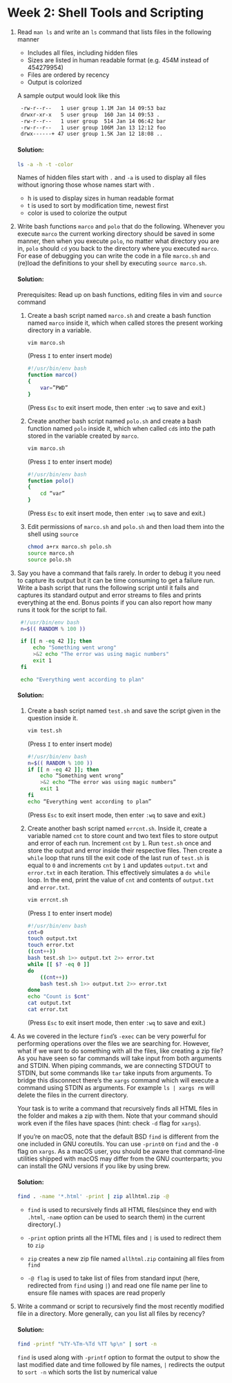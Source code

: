 # Week 2: Shell Tools and Scripting

1. Read `man ls` and write an `ls` command that lists files in the following manner
   * Includes all files, including hidden files
   * Sizes are listed in human readable format (e.g. 454M instead of 454279954)
   * Files are ordered by recency
   * Output is colorized

   A sample output would look like this
   ```bash
    -rw-r--r--   1 user group 1.1M Jan 14 09:53 baz
    drwxr-xr-x   5 user group  160 Jan 14 09:53 .
    -rw-r--r--   1 user group  514 Jan 14 06:42 bar
    -rw-r--r--   1 user group 106M Jan 13 12:12 foo
    drwx------+ 47 user group 1.5K Jan 12 18:08 ..
   ```
    #### **Solution:**
    
    ```bash
    ls -a -h -t -color
    ```
    
    Names of hidden files start with `.` and `-a` is used to display all files without ignoring those whose names
    start with .
    - h is used to display sizes in human readable format
    - t is used to sort by modification time, newest first
    - color is used to colorize the output
2. Write bash functions `marco` and `polo` that do the following. Whenever you execute `marco` the current working directory should be saved in some manner, then when you execute `polo`, no matter what directory you are in, `polo` should `cd` you back to the directory where you executed `marco`. For ease of debugging you can write the code in a file `marco.sh` and (re)load the definitions to your shell by executing `source marco.sh`.
   #### **Solution:**
   Prerequisites: Read up on bash functions, editing files in vim and `source` command
   1. Create a bash script named `marco.sh` and create a bash function named `marco` inside it, which when called stores the present working directory in a variable.

        ```bash
        vim marco.sh
        ```
        (Press `I` to enter insert mode)
        ```bash
        #!/usr/bin/env bash
        function marco()
        {
            var=”PWD”
        }
        ```
        (Press `Esc` to exit insert mode, then enter `:wq` to save and exit.)

   2. Create another bash script named `polo.sh` and create a bash function named `polo` inside it,
   which when called `cd`s into the path stored in the variable created by `marco`.
   
        ```bash
        vim marco.sh
        ```

        (Press `I` to enter insert mode)

        ```bash   
        #!/usr/bin/env bash
        function polo()
        {
            cd “var”
        }
        ```
        (Press `Esc` to exit insert mode, then enter `:wq` to save and exit.)

   1. Edit permissions of `marco.sh` and `polo.sh` and then load them into the shell using `source`
        ```bash
        chmod a+rx marco.sh polo.sh
        source marco.sh
        source polo.sh
        ```
3. Say you have a command that fails rarely. In order to debug it you need to capture its output but it can be time consuming to get a failure run. Write a bash script that runs the following script until it fails and captures its standard output and error streams to files and prints everything at the end. Bonus points if you can also report how many runs it took for the script to fail.
   ```bash
    #!/usr/bin/env bash
    n=$(( RANDOM % 100 ))

    if [[ n -eq 42 ]]; then
        echo "Something went wrong"
        >&2 echo "The error was using magic numbers"
        exit 1
    fi

    echo "Everything went according to plan"
   ```
   #### **Solution:**
   1. Create a bash script named `test.sh` and save the script given in the question inside it.
        ```bash
        vim test.sh
        ```
        (Press `I` to enter insert mode)

        ```bash
        #!/usr/bin/env bash
        n=$(( RANDOM % 100 ))
        if [[ n -eq 42 ]]; then
            echo “Something went wrong”
            >&2 echo “The error was using magic numbers”
            exit 1
        fi
        echo “Everything went according to plan”
        ```

        (Press `Esc` to exit insert mode, then enter `:wq` to save and exit.)

    1. Create another bash script named `errcnt.sh`. Inside it, create a variable named `cnt` to store
    count and two text files to store output and error of each run. Increment `cnt` by `1`. Run
    `test.sh` once and store the output and error inside their respective files. Then create a `while` loop that runs till the exit code of the last run of `test.sh` is equal to `0` and increments `cnt` by `1` and updates `output.txt` and `error.txt` in each iteration. This effectively simulates a `do while` loop. In the end, print the value of `cnt` and contents of `output.txt` and `error.txt`.

        ```bash
        vim errcnt.sh
        ```
        (Press `I` to enter insert mode)
    
        ```bash
        #!/usr/bin/env bash
        cnt=0
        touch output.txt
        touch error.txt
        ((cnt++))
        bash test.sh 1>> output.txt 2>> error.txt
        while [[ $? -eq 0 ]]
        do
            ((cnt++))
            bash test.sh 1>> output.txt 2>> error.txt
        done
        echo "Count is $cnt"
        cat output.txt
        cat error.txt
        ```

        (Press `Esc` to exit insert mode, then enter `:wq` to save and exit.)
    
4. As we covered in the lecture `find`’s `-exec` can be very powerful for performing operations over the files we are searching for. However, what if we want to do something with all the files, like creating a zip file? As you have seen so far commands will take input from both arguments and STDIN. When piping commands, we are connecting STDOUT to STDIN, but some commands like `tar` take inputs from arguments. To bridge this disconnect there’s the `xargs` command which will execute a command using STDIN as arguments. For example `ls | xargs rm` will delete the files in the current directory.

    Your task is to write a command that recursively finds all HTML files in the folder and makes a zip with them. Note that your command should work even if the files have spaces (hint: check `-d` flag for `xargs`).

    If you’re on macOS, note that the default BSD `find` is different from the one included in GNU coreutils. You can use `-print0` on `find` and the `-0` flag on `xargs`. As a macOS user, you should be aware that command-line utilities shipped with macOS may differ from the GNU counterparts; you can install the GNU versions if you like by using brew.

    #### **Solution:**
    ```bash
    find . -name '*.html' -print | zip allhtml.zip -@
    ```
    * `find` is used to recursively finds all HTML files(since they end with `.html`, `-name` option can be used to search them) in the current directory(`.`)
    
    * `-print` option prints all the HTML files and `|` is used to redirect them to `zip`
    
    * `zip` creates a new zip file named `allhtml.zip` containing all files from `find`

    * `-@ flag` is used to take list of files from standard input (here, redirected from `find` using `|`) and read one file name per line to ensure file names with spaces are read properly

5. Write a command or script to recursively find the most recently modified file in a directory. More generally, can you list all files by recency?
    #### **Solution:**
    ```bash
    find -printf "%TY-%Tm-%Td %TT %p\n" | sort -n
    ```
    `find` is used along with `-printf` option to format the output to show the last modified date and time followed by file names, `|` redirects the output to `sort -n` which sorts the list by numerical value



